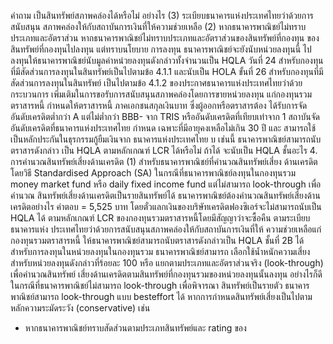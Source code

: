 คำถาม
เป็นสินทรัพย์สภาพคล่องได้หรือไม่ อย่างไร
(3) ระเบียบธนาคารแห่งประเทศไทยว่าด้วยการสนับสนุน
สภาพคล่องให้กับสถาบันการเงินที่ให้ความช่วยเหลือ
(2) หากธนาคารพาณิชย์ไม่ทราบประเภทและอัตราส่วน หากธนาคารพาณิชย์ไม่ทราบประเภทและอัตราส่วนของสินทรัพย์ที่กองทุน
ของสินทรัพย์ที่กองทุนไปลงทุน แต่ทราบนโยบาย
การลงทุน ธนาคารพาณิชย์จะยังนับหน่วยลงทุนนี้
ไปลงทุนให้ธนาคารพาณิชย์นับมูลค่าหน่วยลงทุนดังกล่าวทั้งจํานวนเป็น HQLA
วันที่ 24 สำหรับกองทุนที่มีสัดส่วนการลงทุนในสินทรัพย์เป็นไปตามข้อ 4.1.1
และนับเป็น HOLA ขั้นที่ 26 สําหรับกองทุนที่มีสัดส่วนการลงทุนในสินทรัพย์
เป็นไปตามข้อ 4.1.2 ของประกาศธนาคารแห่งประเทศไทยว่าด้วยกระบวนการ
เพิ่มเติมในการขอรับการสนับสนุนสภาพคล่องโดยการขายหน่วยลงทุน
แก่กองทุนรวมตราสารหนี้ กําหนดให้ตราสารหนี้
ภาคเอกชนสกุลเงินบาท ซึ่งผู้ออกหรือตราสารต้อง
ได้รับการจัดอันดับเครดิตต่ำกว่า A แต่ไม่ต่ำกว่า
BBB- จาก TRIS หรืออันดับเครดิตที่เทียบเท่าจาก
1
สถาบันจัดอันดับเครดิตที่ธนาคารแห่งประเทศไทย
กําหนด เฉพาะที่มีอายุคงเหลือไม่เกิน 30 ปี และ
สามารถใช้เป็นหลักประกันในธุรกรรมกู้ยืมเงินจาก
ธนาคารแห่งประเทศไทย
บ
เช่นนี้ ธนาคารพาณิชย์สามารถนับตราสารดังกล่าว
เป็น HQLA ตามหลักเกณฑ์ LCR ได้หรือไม่ ถ้าได้
จะนับเป็น HQLA ชั้นอะไร
4. การคำนวณสินทรัพย์เสี่ยงด้านเครดิต
(1) สำหรับธนาคารพาณิชย์ที่คำนวณสินทรัพย์เสี่ยง
ด้านเครดิตโดยวิธี Standardised Approach (SA)
ในกรณีที่ธนาคารพาณิชย์ลงทุนในกองทุนรวม
money market fund หรือ daily fixed income
fund แต่ไม่สามารถ look-through เพื่อคำนวณ
สินทรัพย์เสี่ยงด้านเครดิตเป็นรายสินทรัพย์ได้
ธนาคารพาณิชย์ต้องคำนวณสินทรัพย์เสี่ยงด้าน
เครดิตอย่างไร
คำตอบ
= 5,525 บาท
โดยตั๋วแลกเงินของบริษัทเครดิตฟองซิเอร์จะไม่สามารถนับเป็น HQLA ได้
ตามหลักเกณฑ์ LCR
ของกองทุนรวมตราสารหนี้โดยมีสัญญาว่าจะซื้อคืน ตามระเบียบธนาคารแห่ง
ประเทศไทยว่าด้วยการสนับสนุนสภาพคล่องให้กับสถาบันการเงินที่ให้
ความช่วยเหลือแก่กองทุนรวมตราสารหนี้
ให้ธนาคารพาณิชย์สามารถนับตราสารดังกล่าวเป็น HQLA ชั้นที่ 2B ได้
สำหรับการลงทุนในหน่วยลงทุนในกองทุนรวม ธนาคารพาณิชย์สามารถ
เลือกใช้น้ำหนักความเสี่ยงสำหรับหน่วยลงทุนดังกล่าวที่ร้อยละ 100 หรือ
แยกตามประเภทและอัตราส่วนจริง (look-through) เพื่อคำนวณสินทรัพย์
เสี่ยงด้านเครดิตตามสินทรัพย์ที่กองทุนรวมของหน่วยลงทุนนั้นลงทุน
อย่างไรก็ดี ในกรณีที่ธนาคารพาณิชย์ไม่สามารถ look-through เพื่อพิจารณา
สินทรัพย์เป็นรายตัว ธนาคารพาณิชย์สามารถ look-through แบบ besteffort ได้ หากการกำหนดสินทรัพย์เสี่ยงเป็นไปตามหลักความระมัดระวัง
(conservative) เช่น
- หากธนาคารพาณิชย์ทราบสัดส่วนตามประเภทสินทรัพย์และ rating ของ

